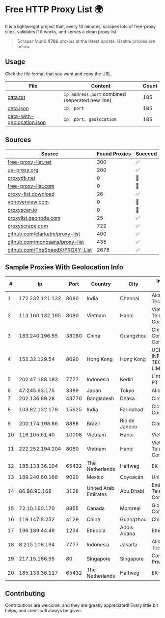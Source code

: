 
# Free HTTP Proxy List 🌍

It is a lightweight project that, every 10 minutes, scrapes lots of free-proxy sites, validates if it works, and serves a clean proxy list.


> Scraper found **4786** proxies at the latest update. Usable proxies are below.

## Usage

Click the file format that you want and copy the URL.


|File|Content|Count|
|----|-------|-----|
|[data.txt](https://raw.githubusercontent.com/themiralay/Proxy-List-World/master/data.txt)|`ip_address:port` combined (seperated new line)|185|
|[data.json](https://raw.githubusercontent.com/themiralay/Proxy-List-World/master/data.json)|`ip, port`|185|
|[data-with-geolocation.json](https://raw.githubusercontent.com/themiralay/Proxy-List-World/master/data-with-geolocation.json)|`ip, port, geolocation`|185|

## Sources

|Source|Found Proxies|Succeed|
|------|-------------|-------|
|[free-proxy-list.net](https://free-proxy-list.net)|300|✅|
|[us-proxy.org](https://www.us-proxy.org)|200|✅|
|[proxydb.net](http://proxydb.net)|0|🚫|
|[free-proxy-list.com](https://free-proxy-list.com/?page=&port=&type%5B%5D=http&type%5B%5D=https&up_time=0&search=Search)|0|🚫|
|[proxy-list.download](https://www.proxy-list.download/HTTP)|26|✅|
|[vpnoverview.com](https://vpnoverview.com/privacy/anonymous-browsing/free-proxy-servers)|0|🚫|
|[proxyscan.io](https://www.proxyscan.io)|0|🚫|
|[proxylist.geonode.com](https://proxylist.geonode.com/api/proxy-list?limit=300&page=1&sort_by=lastChecked&sort_type=desc&protocols=http,https)|25|✅|
|[proxyscrape.com](https://api.proxyscrape.com/v2/?request=displayproxies&protocol=http&timeout=10000&country=all&ssl=all&anonymity=all)|722|✅|
|[github.com/clarketm/proxy-list](https://raw.githubusercontent.com/clarketm/proxy-list/master/proxy-list-raw.txt)|400|✅|
|[github.com/monosans/proxy-list](https://raw.githubusercontent.com/monosans/proxy-list/main/proxies/http.txt)|435|✅|
|[github.com/TheSpeedX/PROXY-List](https://raw.githubusercontent.com/TheSpeedX/PROXY-List/master/http.txt)|2678|✅|


## Sample Proxies With Geolocation Info

|#|Ip|Port|Country|City|Internet Service Provider|
|-|--|----|-------|----|-------------------------|
|1|172.232.121.132|8080|India|Chennai|Akamai Technologies, Inc.|
|2|113.160.132.195|8080|Vietnam|Hanoi|VietNam Post and Telecom Corporation|
|3|183.240.196.55|38080|China|Guangzhou|China Mobile Communications Corporation|
|4|152.32.129.54|8090|Hong Kong|Hong Kong|UCLOUD INFORMATION TECHNOLOGY (HK) LIMITED|
|5|202.47.188.193|7777|Indonesia|Kediri|Lintas Data Prima, PT|
|6|47.245.63.175|3389|Japan|Tokyo|Alibaba Cloud LLC|
|7|202.136.89.28|43770|Bangladesh|Dhaka|Circle Network|
|8|103.82.132.178|15625|India|Faridabad|Cloudfly Corporation|
|9|200.174.198.86|8888|Brazil|Rio de Janeiro|Claro S.A|
|10|116.105.61.40|10008|Vietnam|Hanoi|Viettel Corporation|
|11|222.252.194.204|8080|Vietnam|Hanoi|VietNam Post and Telecom Corporation|
|12|185.133.36.104|65432|The Netherlands|Halfweg|EK-Media B.V.|
|13|189.240.60.168|9090|Mexico|Coyoacán|Uninet S.A. de C.V.|
|14|86.98.90.168|3128|United Arab Emirates|Abu Dhabi|Emirates Telecommunications Corporation|
|15|72.10.160.170|8855|Canada|Montreal|GloboTech Communications|
|16|119.147.8.252|4129|China|Guangzhou|Chinanet|
|17|196.189.44.49|1234|Ethiopia|Addis Ababa|Ethiotelecom|
|18|8.215.108.194|7777|Indonesia|Jakarta|Alibaba (US) Technology Co., Ltd.|
|19|217.15.166.95|80|Singapore|Singapore|Contabo Asia Private Limited|
|20|185.133.36.117|65432|The Netherlands|Halfweg|EK-Media B.V.|



## Contributing

Contributions are welcome, and they are greatly appreciated! Every
little bit helps, and credit will always be given.

